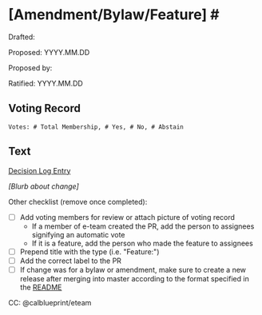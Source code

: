 # [Amendment/Bylaw/Feature] \#

Drafted: 

Proposed: YYYY.MM.DD

Proposed by: 

Ratified: YYYY.MM.DD

## Voting Record

    Votes: # Total Membership, # Yes, # No, # Abstain

## Text

[Decision Log Entry](https://go.calblueprint.org/decisions)

*[Blurb about change]*

Other checklist (remove once completed):

- [ ] Add voting members for review or attach picture of voting record
  - If a member of e-team created the PR, add the person to assignees signifying an automatic vote
  - If it is a feature, add the person who made the feature to assignees
- [ ] Prepend title with the type (i.e. "Feature:")
- [ ] Add the correct label to the PR
- [ ] If change was for a bylaw or amendment, make sure to create a new release after merging into master according to the format specified in the [README](https://github.com/calblueprint/constitution#releases)

CC: @calblueprint/eteam
